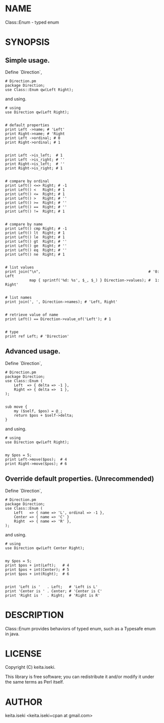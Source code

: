 # NAME

Class::Enum - typed enum

# SYNOPSIS

## Simple usage.

Define \`Direction\`,

    # Direction.pm
    package Direction;
    use Class::Enum qw(Left Right);

and using.

    # using
    use Direction qw(Left Right);
    

    # default properties
    print Left ->name; # 'Left'
    print Right->name; # 'Right
    print Left ->ordinal; # 0
    print Right->ordinal; # 1
    

    print Left ->is_left;  # 1
    print Left ->is_right; # ''
    print Right->is_left;  # ''
    print Right->is_right; # 1
    

    # compare by ordinal
    print Left() <=> Right; # -1
    print Left() <   Right; # 1
    print Left() <=  Right; # 1
    print Left() >   Right; # ''
    print Left() >=  Right; # ''
    print Left() ==  Right; # ''
    print Left() !=  Right; # 1
    

    # compare by name
    print Left() cmp Right; # -1
    print Left() lt  Right; # 1
    print Left() le  Right; # 1
    print Left() gt  Right; # ''
    print Left() ge  Right; # ''
    print Left() eq  Right; # ''
    print Left() ne  Right; # 1
    

    # list values
    print join("\n",                                                 # '0: Left
               map { sprintf('%d: %s', $_, $_) } Direction->values); #  1: Right'
    

    # list names
    print join(', ', Direction->names); # 'Left, Right'
    

    # retrieve value of name
    print Left() == Direction->value_of('Left'); # 1
    

    # type
    print ref Left; # 'Direction'

## Advanced usage.

Define \`Direction\`,

    # Direction.pm
    package Direction;
    use Class::Enum (
        Left  => { delta => -1 },
        Right => { delta =>  1 },
    );
    

    sub move {
        my ($self, $pos) = @_;
        return $pos + $self->delta;
    }

and using.

    # using
    use Direction qw(Left Right);
    

    my $pos = 5;
    print Left->move($pos);  # 4
    print Right->move($pos); # 6

## Override default properties. (Unrecommended)

Define \`Direction\`,

    # Direction.pm
    package Direction;
    use Class::Enum (
        Left   => { name => 'L', ordinal => -1 },
        Center => { name => 'C' }
        Right  => { name => 'R' },
    );

and using.

    # using
    use Direction qw(Left Center Right);
    

    my $pos = 5;
    print $pos + int(Left);   # 4
    print $pos + int(Center); # 5
    print $pos + int(Right);  # 6
    

    print 'Left is '   . Left;   # 'Left is L'
    print 'Center is ' . Center; # 'Center is C'
    print 'Right is '  . Right;  # 'Right is R'

# DESCRIPTION

Class::Enum provides behaviors of typed enum, such as a Typesafe enum in java.

# LICENSE

Copyright (C) keita.iseki.

This library is free software; you can redistribute it and/or modify
it under the same terms as Perl itself.

# AUTHOR

keita.iseki <keita.iseki+cpan at gmail.com>
